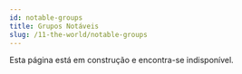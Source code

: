 ```yaml
---
id: notable-groups
title: Grupos Notáveis
slug: /11-the-world/notable-groups
---
```


Esta página está em construção e encontra-se indisponível.

